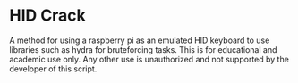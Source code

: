 # HID Crack

A method for using a raspberry pi as an emulated HID keyboard to use libraries such as hydra for bruteforcing tasks. This is for educational and academic use only. Any other use is unauthorized and not supported by the developer of this script.
